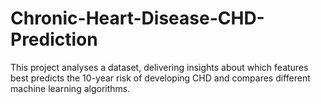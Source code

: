 # Chronic-Heart-Disease-CHD-Prediction
This project analyses a dataset, delivering insights about which features best predicts the 10-year risk of developing CHD and compares different machine learning algorithms.
